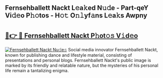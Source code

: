 ## Fernsehballett Nackt L𝚎a𝚔ed N𝚞𝚍e - Part-qeY Vi𝚍𝚎o P𝚑𝚘tos - H𝚘𝚝 O𝚗𝚕yf𝚊ns L𝚎a𝚔s Awpny

# <h2><a href="http://kf33zj.oniu.top/?m=Fernsehballett+Nackt">🔗👉 🔴 Fernsehballett Nackt P𝚑ot𝚘𝚜 V𝚒d𝚎o</a></h2>

[![Fernsehballett Nackt Nu𝚍e𝚜](https://i.imgur.com/0qMVB7G.gif)](http://kf33zj.oniu.top/?m=Fernsehballett+Nackt)
Social media innovator Fernsehballett Nackt, known for publishing dance and lifestyle material, consisting of presentations and personal blogs. Fernsehballett Nackt's public image is marked by its friendly and relatable nature, but the mysteries of his personal life remain a tantalizing enigma.  
